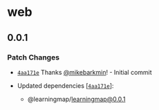 # web

## 0.0.1

### Patch Changes

- [`4aa171e`](https://github.com/openpatch/learningmap/commit/4aa171e742b7d6bb88f21cac3121ec775206ec7f) Thanks [@mikebarkmin](https://github.com/mikebarkmin)! - Initial commit

- Updated dependencies [[`4aa171e`](https://github.com/openpatch/learningmap/commit/4aa171e742b7d6bb88f21cac3121ec775206ec7f)]:
  - @learningmap/learningmap@0.0.1
